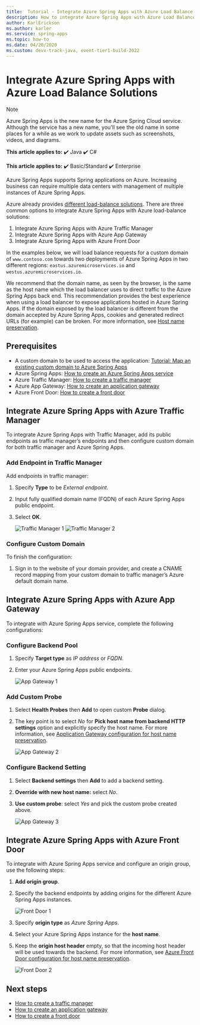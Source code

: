 ```yaml
---
title:  Tutorial - Integrate Azure Spring Apps with Azure Load Balance Solutions
description: How to integrate Azure Spring Apps with Azure Load Balance Solutions
author: KarlErickson
ms.author: karler
ms.service: spring-apps
ms.topic: how-to
ms.date: 04/20/2020
ms.custom: devx-track-java, event-tier1-build-2022
---
```


# Integrate Azure Spring Apps with Azure Load Balance Solutions

> [!NOTE]
> Azure Spring Apps is the new name for the Azure Spring Cloud service. Although the service has a new name, you'll see the old name in some places for a while as we work to update assets such as screenshots, videos, and diagrams.

**This article applies to:** ✔️ Java ✔️ C#

**This article applies to:** ✔️ Basic/Standard ✔️ Enterprise

Azure Spring Apps supports Spring applications on Azure. Increasing business can require multiple data centers with management of multiple instances of Azure Spring Apps.

Azure already provides [different load-balance solutions](/azure/architecture/guide/technology-choices/load-balancing-overview). There are three common options to integrate Azure Spring Apps with Azure load-balance solutions:

1. Integrate Azure Spring Apps with Azure Traffic Manager
1. Integrate Azure Spring Apps with Azure App Gateway
1. Integrate Azure Spring Apps with Azure Front Door

In the examples below, we will load balance requests for a custom domain of `www.contoso.com` towards two deployments of Azure Spring Apps in two different regions: `eastus.azuremicroservices.io` and `westus.azuremicroservices.io`.

We recommend that the domain name, as seen by the browser, is the same as the host name which the load balancer uses to direct traffic to the Azure Spring Apps back end. This recommendation provides the best experience when using a load balancer to expose applications hosted in Azure Spring Apps. If the domain exposed by the load balancer is different from the domain accepted by Azure Spring Apps, cookies and generated redirect URLs (for example) can be broken. For more information, see [Host name preservation](/azure/architecture/best-practices/host-name-preservation).

## Prerequisites

* A custom domain to be used to access the application: [Tutorial: Map an existing custom domain to Azure Spring Apps](./how-to-custom-domain.md)
* Azure Spring Apps: [How to create an Azure Spring Apps service](./quickstart.md)
* Azure Traffic Manager: [How to create a traffic manager](../traffic-manager/quickstart-create-traffic-manager-profile.md)
* Azure App Gateway: [How to create an application gateway](../application-gateway/quick-create-portal.md)
* Azure Front Door: [How to create a front door](../frontdoor/quickstart-create-front-door.md)

## Integrate Azure Spring Apps with Azure Traffic Manager

To integrate Azure Spring Apps with Traffic Manager, add its public endpoints as traffic manager’s endpoints and then configure custom domain for both traffic manager and Azure Spring Apps.

### Add Endpoint in Traffic Manager

Add endpoints in traffic manager:

1. Specify **Type** to be *External endpoint*.
1. Input fully qualified domain name (FQDN) of each Azure Spring Apps public endpoint.
1. Select **OK**.

    ![Traffic Manager 1](media/spring-cloud-load-balancers/traffic-manager-1.png)
    ![Traffic Manager 2](media/spring-cloud-load-balancers/traffic-manager-2.png)

### Configure Custom Domain

To finish the configuration:

1. Sign in to the website of your domain provider, and create a CNAME record mapping from your custom domain to traffic manager’s Azure default domain name.

## Integrate Azure Spring Apps with Azure App Gateway

To integrate with Azure Spring Apps service, complete the following configurations:

### Configure Backend Pool

1. Specify **Target type** as *IP address* or *FQDN*.
1. Enter your Azure Spring Apps public endpoints.

    ![App Gateway 1](media/spring-cloud-load-balancers/app-gateway-1.png)

### Add Custom Probe

1. Select **Health Probes** then **Add** to open custom **Probe** dialog.
1. The key point is to select *No* for **Pick host name from backend HTTP settings** option and explicitly specify the host name. For more information, see [Application Gateway configuration for host name preservation](/azure/architecture/best-practices/host-name-preservation#application-gateway).

    ![App Gateway 2](media/spring-cloud-load-balancers/app-gateway-2.png)

### Configure Backend Setting

1. Select **Backend settings** then **Add** to add a backend setting.
1. **Override with new host name:** select *No*.
1. **Use custom probe**: select *Yes* and pick the custom probe created above.

    ![App Gateway 3](media/spring-cloud-load-balancers/app-gateway-3.png)

## Integrate Azure Spring Apps with Azure Front Door

To integrate with Azure Spring Apps service and configure an origin group, use the following steps:

1. **Add origin group**.
1. Specify the backend endpoints by adding origins for the different Azure Spring Apps instances.

    ![Front Door 1](media/spring-cloud-load-balancers/front-door-1.png)

1. Specify **origin type** as *Azure Spring Apps*.
1. Select your Azure Spring Apps instance for the **host name**.
1. Keep the **origin host header** empty, so that the incoming host header will be used towards the backend. For more information, see [Azure Front Door configuration for host name preservation](/azure/architecture/best-practices/host-name-preservation#azure-front-door).

    ![Front Door 2](media/spring-cloud-load-balancers/front-door-2.png)

## Next steps

* [How to create a traffic manager](../traffic-manager/quickstart-create-traffic-manager-profile.md)
* [How to create an application gateway](../application-gateway/quick-create-portal.md)
* [How to create a front door](../frontdoor/quickstart-create-front-door.md)
